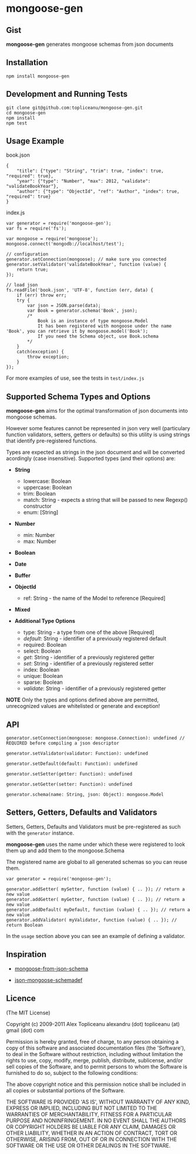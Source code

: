 mongoose-gen
============


Gist
----

**mongoose-gen** generates mongoose schemas from json documents


Installation
------------

    npm install mongoose-gen


Development and Running Tests
-----------------------------
	
	git clone git@github.com:topliceanu/mongoose-gen.git
	cd mongoose-gen
	npm install
	npm test


Usage Example
-------------

book.json

	{
		"title": {"type": "String", "trim": true, "index": true, "required": true},
		"year": {"type": "Number", "max": 2012, "validate": "validateBookYear"},
		"author": {"type": "ObjectId", "ref": "Author", "index": true, "required": true}
	}


index.js
 
	var generator = require('mongoose-gen');
	var fs = require('fs');

	var mongoose = require('mongoose');
	mongoose.connect('mongodb://localhost/test');

	// configuration
	generator.setConnection(mongoose); // make sure you connected
	generator.setValidator('validateBookYear', function (value) {
		return true;
	});

	// load json
	fs.readFile('book.json', 'UTF-8', function (err, data) {
		if (err) throw err;
		try {
			var json = JSON.parse(data);
			var Book = generator.schema('Book', json);
			/* 
				Book is an instance of type mongoose.Model
				It has been registered with mongoose under the name 'Book', you can retrieve it by mongoose.model('Book');
				If you need the Schema object, use Book.schema
			*/
		}
		catch(exception) {
			throw exception;
		}
	});

For more examples of use, see the tests in `test/index.js`


Supported Schema Types and Options
----------------------------------

**mongoose-gen** aims for the optimal transformation of json documents into mongoose schemas.

However some features cannot be represented in json very well (particulary function validators, setters, getters or defaults) so this utility is using strings that identify pre-registered functions.

Types are expected as strings in the json document and will be converted acordingly (case insensitive). Supported types (and their options) are:


* **String**
    - lowercase: Boolean
    - uppercase: Boolean
    - trim: Boolean
    - match: String - expects a string that will be passed to new Regexp() constructor
    - enum: [String]

* **Number**
    - min: Number
    - max: Number

* **Boolean**

* **Date**

* **Buffer**

* **ObjectId**
    - ref: String - the name of the Model to reference [Required]

* **Mixed**

* **Additional Type Options**
    - type: String - a type from one of the above [Required]
    - _default_: String - identifier of a previously registered default
    - required: Boolean
    - select: Boolean
    - _get_: String - identifier of a previously registered getter
    - _set_: String - identifier of a previously registered setter 
    - index: Boolean
    - unique: Boolean
    - sparse: Boolean
    - _validate_: String - identifier of a previously registered getter


**NOTE** Only the types and options defined above are permitted, unrecognized values are whitelisted or generate and exception!


API
---

	generator.setConnection(mongoose: mongoose.Connection): undefined // REQUIRED before compiling a json descriptor

	generator.setValidator(validator: Function): undefined

	generator.setDefault(default: Function): undefined

	generator.setSetter(getter: Function): undefined

	generator.setGetter(setter: Function): undefined

	generator.schema(name: String, json: Object): mongoose.Model


Setters, Getters, Defaults and Validators
-------------------------------
	
Setters, Getters, Defaults and Validators must be pre-registered as such with the `generator` instance.

**mongoose-gen** uses the name under which these were registered to look them up and add them to the mongoose.Schema

The registered name are global to all generated schemas so you can reuse them.


	var generator = require('mongoose-gen');

	generator.addSetter( mySetter, function (value) { .. }); // return a new value
	generator.addGetter( myGetter, function (value) { .. }); // return a new value
	generator.addDefault( myDefault, function (value) { .. }); // return a new value
	generator.addValidator( myValidator, function (value) { .. }); // return Boolean


In the `usage` section above you can see an example of defining a validator.


Inspiration
-----------

* [mongoose-from-json-schema](https://github.com/work-in-progress/mongoose-from-json-schema)

* [json-mongoose-schemadef](https://github.com/adityab/json-mongoose-schemadef)


Licence
-------

(The MIT License)

Copyright (c) 2009-2011 Alex Topliceanu alexandru (dot) topliceanu (at) gmail (dot) com

Permission is hereby granted, free of charge, to any person obtaining a copy of this software and associated documentation files (the 'Software'), to deal in the Software without restriction, including without limitation the rights to use, copy, modify, merge, publish, distribute, sublicense, and/or sell copies of the Software, and to permit persons to whom the Software is furnished to do so, subject to the following conditions:

The above copyright notice and this permission notice shall be included in all copies or substantial portions of the Software.

THE SOFTWARE IS PROVIDED 'AS IS', WITHOUT WARRANTY OF ANY KIND, EXPRESS OR IMPLIED, INCLUDING BUT NOT LIMITED TO THE WARRANTIES OF MERCHANTABILITY, FITNESS FOR A PARTICULAR PURPOSE AND NONINFRINGEMENT. IN NO EVENT SHALL THE AUTHORS OR COPYRIGHT HOLDERS BE LIABLE FOR ANY CLAIM, DAMAGES OR OTHER LIABILITY, WHETHER IN AN ACTION OF CONTRACT, TORT OR OTHERWISE, ARISING FROM, OUT OF OR IN CONNECTION WITH THE SOFTWARE OR THE USE OR OTHER DEALINGS IN THE SOFTWARE.

